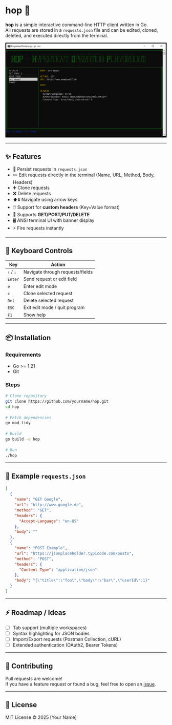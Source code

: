 # hop 🐺

**hop** is a simple interactive command-line HTTP client written in Go.  
All requests are stored in a `requests.json` file and can be edited, cloned, deleted, and executed directly from the terminal.  

![screenshot](./screenshot.png) <!-- Optional: add a screenshot here -->

---

## ✨ Features

- 📂 Persist requests in `requests.json`
- ✏️ Edit requests directly in the terminal (Name, URL, Method, Body, Headers)
- ➕ Clone requests
- ❌ Delete requests
- ⬆️⬇️ Navigate using arrow keys
- 🖱️ Support for **custom headers** (Key=Value format)
- 🔄 Supports **GET/POST/PUT/DELETE**
- 🖥️ ANSI terminal UI with banner display
- ⚡ Fire requests instantly

---

## 🎹 Keyboard Controls

| Key             | Action                                      |
|-----------------|---------------------------------------------|
| `↑` / `↓`       | Navigate through requests/fields            |
| `Enter`         | Send request or edit field                  |
| `e`             | Enter edit mode                             |
| `c`             | Clone selected request                      |
| `Del`           | Delete selected request                     |
| `ESC`           | Exit edit mode / quit program               |
| `F1`            | Show help                                   |

---

## 📦 Installation

### Requirements
- Go >= 1.21
- Git

### Steps
```bash
# Clone repository
git clone https://github.com/yourname/hop.git
cd hop

# Fetch dependencies
go mod tidy

# Build
go build -o hop

# Run
./hop
```

---

## 📝 Example `requests.json`

```json
[
  {
    "name": "GET Google",
    "url": "http://www.google.de",
    "method": "GET",
    "headers": {
      "Accept-Language": "en-US"
    },
    "body": ""
  },
  {
    "name": "POST Example",
    "url": "https://jsonplaceholder.typicode.com/posts",
    "method": "POST",
    "headers": {
      "Content-Type": "application/json"
    },
    "body": "{\"title\":\"foo\",\"body\":\"bar\",\"userId\":1}"
  }
]
```

---

## ⚡ Roadmap / Ideas
- [ ] Tab support (multiple workspaces)
- [ ] Syntax highlighting for JSON bodies
- [ ] Import/Export requests (Postman Collection, cURL)
- [ ] Extended authentication (OAuth2, Bearer Tokens)

---

## 🤝 Contributing
Pull requests are welcome!  
If you have a feature request or found a bug, feel free to open an [issue](https://github.com/yourname/hop/issues).

---

## 📜 License
MIT License © 2025 [Your Name]
